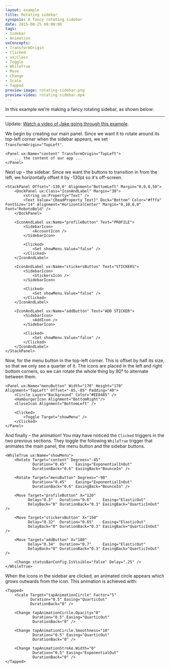 ```yaml
---
layout: example
title: Rotating sidebar
synopsis: A fancy rotating sidebar
date: 2015-08-25 00:00:00
tags:
- Sidebar
- Animation
uxConcepts:
- TransformOrigin
- Clicked
- ux:Class
- Toggle
- WhileTrue
- Move
- Change
- Scale
- Tapped
preview-image: rotating-sidebar.png
preview-video: rotating-sidebar.mp4
---
```

In this example we're making a fancy rotating sidebar, as shown below:

----

Update: [Watch a video of Jake going through this example](https://www.youtube.com/watch?v=J2guDLZ3vcs&list=PLdlqWm6b-XALJgM3fGa4q95Yipsgb8Q1o&index=3).

We begin by creating our main panel. Since we want it to rotate around its top-left corner when the sidebar appears, we set `TransformOrigin="TopLeft"`.

<!-- snippet-begin:code/MainView.ux:TransformOrigin -->

```
<Panel ux:Name="content" TransformOrigin="TopLeft">
    ... the content of our app ...
</Panel>
```

<!-- snippet-end -->

Next up – the sidebar. Since we want the buttons to transition in from the left, we horizontally offset it by -130pt so it's off-screen.

<!-- snippet-begin:code/MainView.ux:Sidebar -->

```
<StackPanel Offset="-130,0" Alignment="BottomLeft" Margin="0,0,0,50">
    <DockPanel ux:Class="IconAndLabel" Margin="30">
        <string ux:Property="Text" />
        <Text Value="{ReadProperty Text}" Dock="Bottom" Color="#fffa" FontSize="14" Alignment="HorizontalCenter" Margin="0,10,0,0" Font="RobotoBold" />
    </DockPanel>

    <IconAndLabel ux:Name="profileButton" Text="PROFILE">
        <SidebarIcon>
            <AccountIcon />
        </SidebarIcon>

        <Clicked>
            <Set showMenu.Value="false" />
        </Clicked>
    </IconAndLabel>

    <IconAndLabel ux:Name="stickersButton" Text="STICKERS">
        <SidebarIcon>
            <StickersIcon />
        </SidebarIcon>

        <Clicked>
            <Set showMenu.Value="false" />
        </Clicked>
    </IconAndLabel>

    <IconAndLabel ux:Name="addButton" Text="ADD STICKER">
        <SidebarIcon>
            <AddIcon />
        </SidebarIcon>

        <Clicked>
            <Set showMenu.Value="false" />
        </Clicked>
    </IconAndLabel>
</StackPanel>
```

<!-- snippet-end -->

Now, for the menu button in the top-left corner. This is offset by half its size, so that we only see a quarter of it. The icons are placed in the left and right bottom corners, so we can rotate the whole thing by 90° to alternate between them.

<!-- snippet-begin:code/MainView.ux:MenuButton -->

```
<Panel ux:Name="menuButton" Width="170" Height="170" Alignment="TopLeft" Offset="-85,-85" Padding="40">
    <Circle Layer="Background" Color="#EE8485" />
    <HamburgerIcon Alignment="BottomRight"/>
    <CloseIcon Alignment="BottomLeft" />

    <Clicked>
        <Toggle Target="showMenu" />
    </Clicked>
</Panel>
```

<!-- snippet-end -->

And finally – the animation! You may have noticed the `Clicked` triggers in the two previous sections. They toggle the following `WhileTrue` trigger that animates the main panel, the menu button and the sidebar buttons.

<!-- snippet-begin:code/MainView.ux:ShowMenu -->

```
<WhileTrue ux:Name="showMenu">
    <Rotate Target="content" Degrees="-45"
            Duration="0.45"    Easing="ExponentialInOut"
            DurationBack="0.6" EasingBack="BounceIn" />

    <Rotate Target="menuButton" Degrees="-90"
            Duration="0.45"    Easing="ExponentialInOut"
            DurationBack="0.6" EasingBack="BounceIn" />

    <Move Target="profileButton" X="120"
          Delay="0.3"   Duration="0.6"     Easing="ElasticOut"
          DelayBack="0" DurationBack="0.3" EasingBack="QuarticInOut" />

    <Move Target="stickersButton" X="150"
          Delay="0.32"  Duration="0.65"    Easing="ElasticOut"
          DelayBack="0" DurationBack="0.3" EasingBack="QuarticInOut" />

    <Move Target="addButton" X="180"
          Delay="0.34"  Duration="0.7"     Easing="ElasticOut"
          DelayBack="0" DurationBack="0.3" EasingBack="QuarticInOut" />

    <Change statusBarConfig.IsVisible="false" Delay=".25" />
</WhileTrue>
```

<!-- snippet-end -->

When the icons in the sidebar are clicked, an animated circle appears which grows outwards from the icon. This animation is achieved with:

<!-- snippet-begin:code/MainView.ux:Tapped -->

```
<Tapped>
    <Scale Target="tapAnimationCircle" Factor="5"
           Duration="0.5" Easing="QuarticOut"
           DurationBack="0" />

    <Change tapAnimationCircle.Opacity="0"
            Duration="0.5" Easing="QuarticOut"
            DurationBack="0" />

    <Change tapAnimationCircle.Smoothness="10"
            Duration="0.5" Easing="QuarticOut"
            DurationBack="0" />

    <Change tapAnimationStroke.Width="0"
            Duration="0.5" Easing="ExponentialOut"
            DurationBack="0" />
</Tapped>
```

<!-- snippet-end -->
